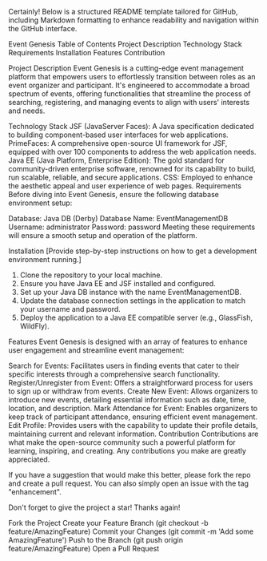 
Certainly! Below is a structured README template tailored for GitHub, including Markdown formatting to enhance readability and navigation within the GitHub interface.

Event Genesis
Table of Contents
Project Description
Technology Stack
Requirements
Installation
Features
Contribution

Project Description
Event Genesis is a cutting-edge event management platform that empowers users to effortlessly transition between roles as an event organizer and participant. It's engineered to accommodate a broad spectrum of events, offering functionalities that streamline the process of searching, registering, and managing events to align with users' interests and needs.

Technology Stack
JSF (JavaServer Faces): A Java specification dedicated to building component-based user interfaces for web applications.
PrimeFaces: A comprehensive open-source UI framework for JSF, equipped with over 100 components to address the web application needs.
Java EE (Java Platform, Enterprise Edition): The gold standard for community-driven enterprise software, renowned for its capability to build, run scalable, reliable, and secure applications.
CSS: Employed to enhance the aesthetic appeal and user experience of web pages.
Requirements
Before diving into Event Genesis, ensure the following database environment setup:

Database: Java DB (Derby)
Database Name: EventManagementDB
Username: administrator
Password: password
Meeting these requirements will ensure a smooth setup and operation of the platform.

Installation
[Provide step-by-step instructions on how to get a development environment running.]
1.	Clone the repository to your local machine.
2.	Ensure you have Java EE and JSF installed and configured.
3.	Set up your Java DB instance with the name EventManagementDB.
4.	Update the database connection settings in the application to match your username and password.
5.	Deploy the application to a Java EE compatible server (e.g., GlassFish, WildFly).

Features
Event Genesis is designed with an array of features to enhance user engagement and streamline event management:

Search for Events: Facilitates users in finding events that cater to their specific interests through a comprehensive search functionality.
Register/Unregister from Event: Offers a straightforward process for users to sign up or withdraw from events.
Create New Event: Allows organizers to introduce new events, detailing essential information such as date, time, location, and description.
Mark Attendance for Event: Enables organizers to keep track of participant attendance, ensuring efficient event management.
Edit Profile: Provides users with the capability to update their profile details, maintaining current and relevant information.
Contribution
Contributions are what make the open-source community such a powerful platform for learning, inspiring, and creating. Any contributions you make are greatly appreciated.

If you have a suggestion that would make this better, please fork the repo and create a pull request. You can also simply open an issue with the tag "enhancement".

Don't forget to give the project a star! Thanks again!

Fork the Project
Create your Feature Branch (git checkout -b feature/AmazingFeature)
Commit your Changes (git commit -m 'Add some AmazingFeature')
Push to the Branch (git push origin feature/AmazingFeature)
Open a Pull Request


